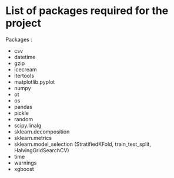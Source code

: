 # List of packages required for the project

Packages :

- csv 
- datetime
- gzip 
- icecream
- itertools
- matplotlib.pyplot
- numpy
- ot
- os
- pandas
- pickle
- random
- scipy.linalg
- sklearn.decomposition
- sklearn.metrics
- sklearn.model_selection (StratifiedKFold, train_test_split, HalvingGridSearchCV) 
- time  
- warnings
- xgboost

